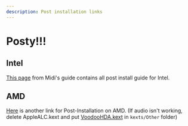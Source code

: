 ```yaml
---
description: Post installation links
---
```


# Posty!!!

## Intel

[This page](https://internet-install.gitbook.io/macos-internet-install/posty-posty...) from Midi's guide contains all post install guide for Intel.

## AMD

[Here](https://hack.slim.ovh/#/mojave/post-install-tweaks.md) is another link for Post-Installation on AMD. \(If audio isn't working, delete AppleALC.kext and put [VoodooHDA.kext](https://sourceforge.net/projects/voodoohda/) in `kexts/Other` folder\)

